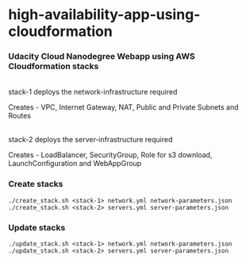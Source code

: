 # high-availability-app-using-cloudformation
<h3> Udacity Cloud Nanodegree Webapp using AWS Cloudformation stacks </h3>
<br>
stack-1 deploys the network-infrastructure required 

Creates - VPC, Internet Gateway, NAT, Public and Private Subnets and Routes

<br>
stack-2 deploys the server-infrastructure required 

Creates - LoadBalancer, SecurityGroup, Role for s3 download, LaunchConfiguration and WebAppGroup


<h3> Create stacks </h3>

```
./create_stack.sh <stack-1> network.yml network-parameters.json
./create_stack.sh <stack-2> servers.yml server-parameters.json
```

<h3> Update stacks </h3>

```
./update_stack.sh <stack-1> network.yml network-parameters.json
./update_stack.sh <stack-2> servers.yml server-parameters.json
```
